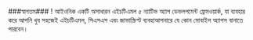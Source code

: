 ###স্বাগতম### ! আইওনিক একটি অসাধারন এইচটিএমল ৫ ন্যাটিভ অ্যাপ ডেভলপমেন্ট ফ্রেমওয়ার্ক, যা ব্যবহার করে আপনি খুব সহজেই এইচটিএমল, সিএসএস এবং জাভাস্ক্রিপ্ট ব্যবহাআপনারে যে কোন মোবাইল অ্যাপস বানাতে পারবেন।
